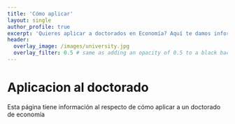```yaml
---
title: 'Cómo aplicar'
layout: single
author_profile: true
excerpt: 'Quieres aplicar a doctorados en Economía? Aquí te damos información al respecto!'
header:
  overlay_image: /images/university.jpg
  overlay_filter: 0.5 # same as adding an opacity of 0.5 to a black background
---
```


# Aplicacion al doctorado

Esta página tiene información al respecto de cómo aplicar a un doctorado de economía
